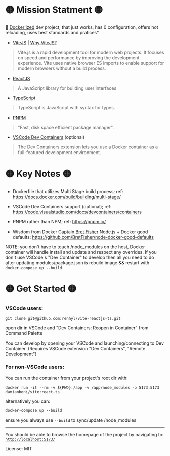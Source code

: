# :yellow_circle: Mission Statment :yellow_circle:

:smiling_face_with_three_hearts: [Docker'ized](https://www.docker.com/) dev project, that just works, has 0 configuration, offers hot reloading, uses best standards and pratices*
- [ViteJS](https://vitejs.dev/) | [Why ViteJS?](https://vitejs.dev/guide/why.html)
> Vite.js is a rapid development tool for modern web projects. It focuses on speed and performance by improving the development experience. Vite uses native browser ES imports to enable support for modern browsers without a build process.

- [ReactJS](https://reactjs.org/)
> A JavaScript library for building user interfaces
- [TypeScript](https://www.typescriptlang.org/)
> TypeScript is JavaScript with syntax for types.
- [PNPM](https://pnpm.io/)
> "Fast, disk space efficient package manager".

- [VSCode Dev Containers](https://code.visualstudio.com/docs/devcontainers/containers) (optional)
> The Dev Containers extension lets you use a Docker container as a full-featured development environment. 

# :yellow_circle: Key Notes :yellow_circle:
- Dockerfile that utilizes Multi Stage build process; ref: https://docs.docker.com/build/building/multi-stage/

- VSCode Dev Containers support (optional); ref: https://code.visualstudio.com/docs/devcontainers/containers

- PNPM rather than NPM; ref: https://pnpm.io/

- Wisdom from Docker Captain [Bret Fisher](https://github.com/BretFisher) Node.js + Docker good defaults: https://github.com/BretFisher/node-docker-good-defaults

NOTE: you don't have to touch /node_modules on the host, Docker container will handle install and update and respect any overrides. If you don't use VSCode's "Dev Container" to develop then all you need to do after updating modules/package.json is rebuild image && restart with `docker-compose up --build`



# :yellow_circle: Get Started :yellow_circle:

### VSCode users:
```
git clone git@github.com:renhyl/vite-reactjs-ts.git
```
open dir in VSCode and "Dev Containers: Reopen in Container" from Command Palette

You can develop by opening your VSCode and launching/connecting to Dev Container. (Requires VSCode extension "Dev Containers", "Remote Development")

### For non-VSCode users:
You can run the container from your project's root dir with:

```
docker run -it --rm -v ${PWD}:/app -v /app/node_modules -p 5173:5173 damianboni/vite:react-ts
```


alternatively you can:

```
docker-compose up --build
```
ensure you always use `--build` to sync/update /node_modules

--- 

You should be able to browse the homepage of the project by navigating to: [`http://localhost:5173/`](http://localhost:5173/)

License: MIT
